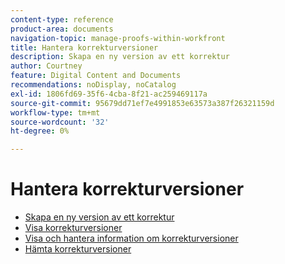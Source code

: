 ```yaml
---
content-type: reference
product-area: documents
navigation-topic: manage-proofs-within-workfront
title: Hantera korrekturversioner
description: Skapa en ny version av ett korrektur
author: Courtney
feature: Digital Content and Documents
recommendations: noDisplay, noCatalog
exl-id: 1806fd69-35f6-4cba-8f21-ac259469117a
source-git-commit: 95679dd71ef7e4991853e63573a387f26321159d
workflow-type: tm+mt
source-wordcount: '32'
ht-degree: 0%

---
```


# Hantera korrekturversioner

* [Skapa en ny version av ett korrektur](../../../../review-and-approve-work/proofing/managing-proofs-within-workfront/create-new-proof-version.md)
* [Visa korrekturversioner](../../../../review-and-approve-work/proofing/managing-proofs-within-workfront/manage-proof-versions/view-proof-versions.md)
* [Visa och hantera information om korrekturversioner](../../../../review-and-approve-work/proofing/managing-proofs-within-workfront/manage-proof-versions/view-version-details.md)
* [Hämta korrekturversioner](../../../../review-and-approve-work/proofing/managing-proofs-within-workfront/manage-proof-versions/download-versions.md)
